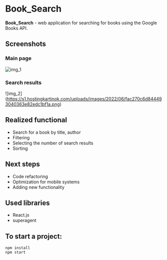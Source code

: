 # Book_Search

**Book_Search** - web application for searching for books using the Google Books API.

## Screenshots
### Main page
![img_1](https://s1.hostingkartinok.com/uploads/images/2022/06/35da446b1542c69b2bf5ee30d23e5d72.png)

### Search results
![img_2] (https://s1.hostingkartinok.com/uploads/images/2022/06/fac270c6d844493040363e82edc1bf1a.png)


## Realized functional
-  Search for a book by title, author
-  Filtering 
-  Selecting the number of search results
-  Sorting

## Next steps
-  Code refactoring
-  Optimization for mobile systems
-  Adding new functionality

## Used libraries

-  React.js
-  superagent

## To start a project:

```
npm install
npm start
```